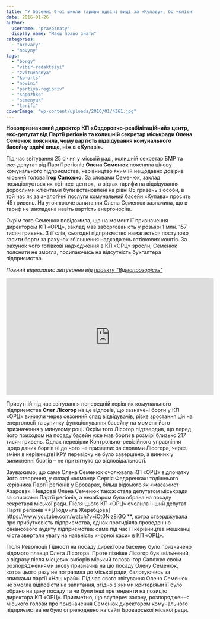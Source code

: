 ```yaml
---
title: "У басейні 9-ої школи тарифи вдвічі вищі за «Купаву», бо «клієнтів зустрічають з посмішкою»"
date: 2016-01-26
author: 
  username: "pravoznaty"
  display_name: "Маєш право знати"
categories: 
  - "brovary"
  - "novyny"
tags: 
  - "borgy"
  - "vibir-redaktsiyi"
  - "zvituvannya"
  - "kp-orts"
  - "novini"
  - "partiya-regioniv"
  - "sapozhko"
  - "semenyuk"
  - "tarifi"
coverImage: "wp-content/uploads/2016/01/4361.jpg"
---
```


**Новопризначений директор КП «Оздоровчо-реабілітаційний» центр, екс-депутат від Партії регіонів та колишній секретар міськради Олена Семенюк пояснила, чому вартість відвідування комунального басейну вдвічі вище, ніж в «Купаві».**

Під час звітування 25 січня у міській раді, колишній секретар БМР та екс-депутат від Партії регіонів **Олена Семенюк** пояснила цінову комунального підприємства, керівництво яким їй нещодавно довірив міський голова **Ігор Сапожко.** За словами Семенюк, заклад позиціонується як «фітнес-центр»,  а відтак тарифи на відвідування дорослими клієнтами були встановлені на рівні 85 гривень з особи, в той час як за аналогічні послуги комунальний басейн «Купава» просить 45 гривень. На уточнююче запитання Олена Семенюк зазначила, що в тариф не закладена навіть вартість енергоносіїв.

Окрім того Семенюк повідомила, що на момент її призначення директором КП «ОРЦ», заклад мав заборгованість у розмірі 1 млн. 157 тисяч гривень. З її слів, сьогодні підприємство намагається поступово гасити борги за рахунок збільшення надходжень готівкових коштів. За рахунок чого готівкові надходження в КП «ОРЦ» зросли, Семенюк пояснити не змогла, посилаючись на відсутність бухгалтера підприємства.

_Повний відеозапис звітування від [проекту "Відеопрозорість"](https://www.youtube.com/channel/UCLPNVDseWTor1tSOOY1gOAA/videos)_

<iframe src="https://www.youtube.com/embed/-wCNQpABQVs" width="560" height="315" frameborder="0" allowfullscreen="allowfullscreen"></iframe>

Присутній під час звітування попередній керівник комунального підприємства **Олег Лісогор** на це відповів, що зазначені борги у КП «ОРЦ» виникли через сезонний спад відвідувачів, різке зростання цін на енергоносії та зупинку функціонування басейну на момент його призначення у минулому році. Окрім того Лісогор підтвердив, що перед його приходом на посаду басейн уже мав борги в розмірі близько 217 тисяч гривень. Однак перевірки Контрольно-ревізійного управління щодо даних боргів ні до чого не призвели: за словами Лісогора, через зміни в керівництві КРУ перевірку не було завершено, а винних у виникненні боргів – не притягнуто до відповідальності.

Зауважимо, що саме Олена Семенюк очолювала КП «ОРЦ» відпочатку його створення, у складі «команди Сергія Федоренка»: тодішнього керівника Партії регіонів у Броварах, більш відомого як «масажист Азарова». Невдовзі Олена Семенюк також стала депутатом міськради за списками Партії регіонів, а незабаром була обрана на посаду секретаря міської ради. Після цього КП «ОРЦ» очолила інший депутат Партії регіонів **[Людмила Жеребцова] https://www.youtube.com/watch?v=iOt0Niz8iGQ **, котра стверджувала про прибутковість підприємства, однак протидіяла проведенню фінансового аудиту підприємства: саме під час її керівництва мешканці міста звертали увагу на наявність «чорної каси» в КП «ОРЦ».

Після Революції Гідності на посаду директора басейну було призначено відомого плавця Олега Лісогора. Проте пізніше Лісогор був звільнений, а відразу після місцевих виборів міський голова Ігор Сапожко своїм розпорядженнями знову призначив на цю посаду Олену Семенюк, котра цього разу не потрапила до міської ради, балотуючись за списками партії «Наш край». Під час свого звітування Олена Семенюк не змогла відповісти на запитання, згідно з якими критеріями її було обрано на дану посаду та чи були інші претенденти на позицію директора КП «ОРЦ». Прикметно, що всупереч закону, розпорядження міського голови про призначення Семенюк директором комунального підприємства не було оприлюднено на сайті Броварської міської ради.
